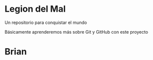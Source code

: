 # Legion del Mal
Un repositorio para conquistar el mundo

Básicamente aprenderemos más sobre Git y GitHub con este proyecto

# Brian